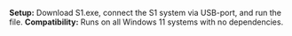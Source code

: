**Setup:**
Download S1.exe, connect the S1 system via USB-port, and run the file.
**Compatibility:** Runs on all Windows 11 systems with no dependencies.
